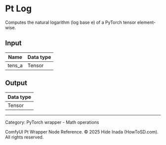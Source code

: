 # Pt Log
Computes the natural logarithm (log base e) of a PyTorch tensor element-wise.

## Input
| Name | Data type |
|---|---|
| tens_a | Tensor |

## Output
| Data type |
|---|
| Tensor |

<HR>
Category: PyTorch wrapper - Math operations

ComfyUI Pt Wrapper Node Reference. © 2025 Hide Inada (HowToSD.com). All rights reserved.
